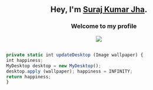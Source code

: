 ## <p align="center">Hey, I'm [Suraj Kumar Jha](https://www.biodrop.io/ZXEcoder).</p>

<h3 align="center">
  &nbsp;&nbsp;&nbsp;&nbsp;&nbsp;&nbsp;&nbsp;Welcome to my profile
</h3>

<p align="center">
    <img src="https://readme-typing-svg.herokuapp.com?color=E22FE4&width=380&height=45&lines=Open-Source+DatScience+Enthusiast;Always+Learning+New+Things;Empowering+Others;Nice+To+Meet+You+...&center=true"></a>

</p>

##

```ts
private static int updateDesktop (Image wallpaper) {
int happiness;
MyDesktop desktop = new MyDesktop();
desktop.apply (wallpaper); happiness = INFINITY;
return happiness;
}
```

  
